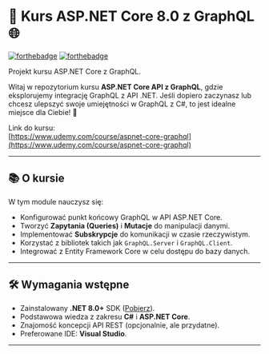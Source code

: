 # 🚀 Kurs ASP.NET Core 8.0 z GraphQL 🌐

[![forthebadge](https://forthebadge.com/images/badges/made-with-c-sharp.svg)](http://forthebadge.com)
[![forthebadge](http://forthebadge.com/images/badges/built-with-love.svg)](http://forthebadge.com)

Projekt kursu ASP.NET Core z GraphQL.

Witaj w repozytorium kursu **ASP.NET Core API z GraphQL**, gdzie eksplorujemy integrację GraphQL z API .NET. Jeśli dopiero zaczynasz lub chcesz ulepszyć swoje umiejętności w GraphQL z C#, to jest idealne miejsce dla Ciebie! 🌟

Link do kursu:  
[https://www.udemy.com/course/aspnet-core-graphql](https://www.udemy.com/course/aspnet-core-graphql)


---

## 📚 O kursie
W tym module nauczysz się:
- Konfigurować punkt końcowy GraphQL w API ASP.NET Core.
- Tworzyć **Zapytania (Queries)** i **Mutacje** do manipulacji danymi.
- Implementować **Subskrypcje** do komunikacji w czasie rzeczywistym.
- Korzystać z bibliotek takich jak `GraphQL.Server` i `GraphQL.Client`.
- Integrować z Entity Framework Core w celu dostępu do bazy danych.

---

## 🛠 Wymagania wstępne
- Zainstalowany **.NET 8.0+** SDK ([Pobierz](https://dotnet.microsoft.com/)).
- Podstawowa wiedza z zakresu **C#** i **ASP.NET Core**.
- Znajomość koncepcji API REST (opcjonalnie, ale przydatne).
- Preferowane IDE: **Visual Studio**.

---